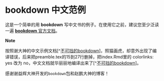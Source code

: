 # bookdown 中文范例

这是一个简单的用 **bookdown** 写中文书的例子。在使用它之前，建议您至少泛读一遍 [**bookdown** 官方文档](https://bookdown.org/yihui/bookdown)。

**Note**

按照谢大神的中文示例文档[^[不可挡的bookdown](https://github.com/yihui/bookdown-chinese)]，照猫画虎，却意外出现了编译错误，后来把preamble.tex的15到27行删掉，把index.Rmd里的 colorlinks: yes 改为 no，中文文档就华丽丽地编译出来了[^[不可挡的bookdown](http://www.pzhao.org/zh/post/inresistible-bookdown/#fn6)]。

感谢谢益辉大神开发的`bookdown`包和赵鹏大神的博客！
